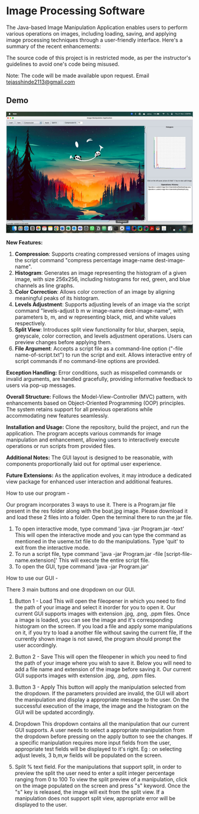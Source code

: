 

# Image Processing Software

The Java-based Image Manipulation Application enables users to perform various operations on images, including loading, saving, and applying image processing techniques through a user-friendly interface. Here's a summary of the recent enhancements:

The source code of this project is in restricted mode, as per the instructor's guidelines to avoid one's code being misused.

Note: The code will be made available upon request. Email tejasshinde2113@gmail.com

## Demo


![Alt Text](https://github.com/tejasshinde2113/Image-Manipulation-Software/raw/main/Manipulated%20Images/GUI1.jpg)

**New Features:**
1. **Compression**: Supports creating compressed versions of images using the script command "compress percentage image-name dest-image-name".
2. **Histogram**: Generates an image representing the histogram of a given image, with size 256x256, including histograms for red, green, and blue channels as line graphs.
3. **Color Correction**: Allows color correction of an image by aligning meaningful peaks of its histogram.
4. **Levels Adjustment**: Supports adjusting levels of an image via the script command "levels-adjust b m w image-name dest-image-name", with parameters b, m, and w representing black, mid, and white values respectively.
5. **Split View**: Introduces split view functionality for blur, sharpen, sepia, greyscale, color correction, and levels adjustment operations. Users can preview changes before applying them.
6. **File Argument**: Accepts a script file as a command-line option ("-file name-of-script.txt") to run the script and exit. Allows interactive entry of script commands if no command-line options are provided.



**Exception Handling:**
Error conditions, such as misspelled commands or invalid arguments, are handled gracefully, providing informative feedback to users via pop-up messages.

**Overall Structure:**
Follows the Model-View-Controller (MVC) pattern, with enhancements based on Object-Oriented Programming (OOP) principles. The system retains support for all previous operations while accommodating new features seamlessly.

**Installation and Usage:**
Clone the repository, build the project, and run the application. The program accepts various commands for image manipulation and enhancement, allowing users to interactively execute operations or run scripts from provided files.

**Additional Notes:**
The GUI layout is designed to be reasonable, with components proportionally laid out for optimal user experience.

**Future Extensions:**
As the application evolves, it may introduce a dedicated view package for enhanced user interaction and additional features.



How to use our program -

Our program incorporates 3 ways to use it.
There is a Program.jar file present in the res folder along with the boat.jpg image.
Please download it and load these 2 files into a folder.
Open the terminal there to run the jar file.

1. To open interactive mode, type command 'java -jar Program.jar -text'
   This will open the interactive mode and you can type the command as mentioned in the useme.txt
   file to do the manipulations. Type 'quit' to exit from the interactive mode.
2. To run a script file, type command 'java -jar Program.jar -file [script-file-name.extension]'
   This will execute the entire script file.
3. To open the GUI, type command 'java -jar Program.jar'


How to use our GUI -

There 3 main buttons and one dropdown on our GUI.

1. Button 1 - Load
   This will open the fileopener in which you need to find the path of your image and select it
   inorder for you to open it. Our current GUI supports images with extension .jpg, .png, .ppm
   files. Once a image is loaded, you can see the image and it's corresponding histogram on the
   screen.
   If you load a file and apply some manipulations on it, if you try to load a another file without
   saving the current file, If the currently shown image is not saved,
   the program should prompt the user accordingly.

2. Button 2 - Save
   This will open the fileopener in which you need to find the path of your image where you wish to
   save it.
   Below you will need to add a file name and extension of the image before saving it.
   Our current GUI supports images with extension .jpg, .png, .ppm files.

3. Button 3 - Apply
   This button will apply the manipulation selected from the dropdown. If the parameters provided
   are invalid, the GUI will abort the manipulation and display a appropriate message to the user.
   On the successful execution of the image, the image and the histogram on the GUI will be updated
   accordingly.

4. Dropdown
   This dropdown contains all the manipulation that our current GUI supports. A user needs to select a
   appropriate manipulation from the dropdown before pressing on the apply button to see the changes.
   If a specific manipulation requires more input fields from the user, appropriate test fields will
   be displayed to it's right. Eg : on selecting adjust levels, 3 b,m,w fields will be populated on the
   screen.

5. Split % text field.
   For the manipulations that support split, in order to preview the split the user need to enter a
   split integer percentage ranging from 0 to 100
   To view the split preview of a manipulation, click on the image populated on the screen and
   press "s" keyword. Once the "s" key is released, the image will exit from the split view.
   If a manipulation does not support split view, appropriate error will be displayed to the user.

